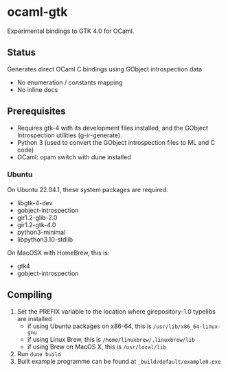 # ocaml-gtk

Experimental bindings to GTK 4.0 for OCaml.

## Status

Generates direct OCaml C bindings using GObject introspection data

* No enumeration / constants mapping
* No inline docs

## Prerequisites

* Requires gtk-4 with its development files installed, and the GObject Introspection utilities (g-ir-generate).
* Python 3 (used to convert the GObject introspection files to ML and C code)
* OCaml: opam switch with dune installed

### Ubuntu

On Ubuntu 22.04.1, these system packages are required:

* libgtk-4-dev
* gobject-introspection
* gir1.2-glib-2.0
* gir1.2-gtk-4.0
* python3-minimal
* libpython3.10-stdlib

On MacOSX with HomeBrew, this is:

* gtk4
* gobject-introspection

## Compiling

1. Set the PREFIX variable to the location where girepository-1.0 typelibs are installed
    - if using Ubuntu packages on x86-64, this is `/usr/lib/x86_64-linux-gnu`
    - if using Linux Brew, this is `/home/linuxbrew/.linuxbrew/lib`
    - if using Brew on MacOS X, this is `/usr/local/lib`
2. Run `dune build`
3. Built example programme can be found at `_build/default/example0.exe`

